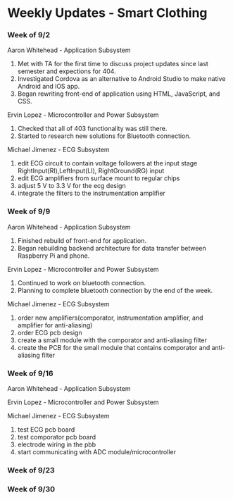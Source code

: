 # Weekly Updates - Smart Clothing

### Week of 9/2
Aaron Whitehead - Application Subsystem
1. Met with TA for the first time to discuss project updates since last semester and expections for 404.
2. Investigated Cordova as an alternative to Android Studio to make native Android and iOS app.
3. Began rewriting front-end of application using HTML, JavaScript, and CSS.

Ervin Lopez - Microcontroller and Power Subsystem
1. Checked that all of 403 functionality was still there.
2. Started to research new solutions for Bluetooth connection.

Michael Jimenez - ECG Subsystem
1.  edit ECG circuit to contain voltage followers at the input stage RightInput(RI),LeftInput(LI), RightGround(RG) input
2.  edit ECG amplifiers from surface mount to regular chips
3.  adjust 5 V to 3.3 V for the ecg design
4.  integrate the filters to the instrumentation amplifier

### Week of 9/9
Aaron Whitehead - Application Subsystem
1. Finished rebuild of front-end for application.
2. Began rebuilding backend architecture for data transfer between Raspberry Pi and phone.

Ervin Lopez - Microcontroller and Power Subsystem
1. Continued to work on bluetooth connection.
2. Planning to complete bluetooth connection by the end of the week.

Michael Jimenez - ECG Subsystem
1.  order new amplifiers(comporator, instrumentation amplifier, and amplifier for anti-aliasing)
2.  order ECG pcb design
3.  create a small module with the comporator and anti-aliasing filter
4.  create the PCB for the small module that contains comporator and anti-aliasing filter
### Week of 9/16
Aaron Whitehead - Application Subsystem

Ervin Lopez - Microcontroller and Power Subsystem

Michael Jimenez - ECG Subsystem
1. test ECG pcb board 
2. test comporator pcb board
3. electrode wiring in the pbb 
4. start communicating with ADC module/microcontroller

### Week of 9/23

### Week of 9/30

